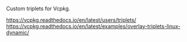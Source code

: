 Custom triplets for Vcpkg.

https://vcpkg.readthedocs.io/en/latest/users/triplets/
https://vcpkg.readthedocs.io/en/latest/examples/overlay-triplets-linux-dynamic/
